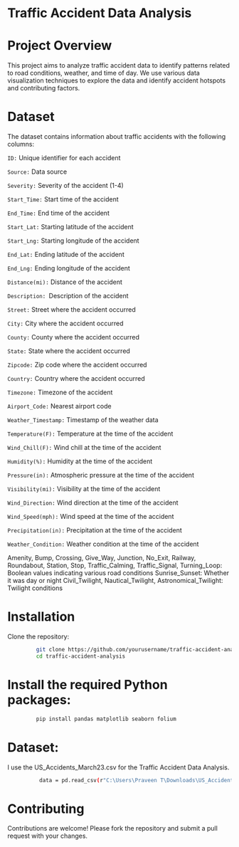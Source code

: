 # Traffic Accident Data Analysis
# Project Overview
This project aims to analyze traffic accident data to identify patterns related to road conditions, weather, and time of day. We use various data visualization techniques to explore the data and identify accident hotspots and contributing factors.

# Dataset
The dataset contains information about traffic accidents with the following columns:

`ID:` Unique identifier for each accident

`Source:` Data source

`Severity:` Severity of the accident (1-4)

`Start_Time:` Start time of the accident

`End_Time:` End time of the accident

`Start_Lat:` Starting latitude of the accident

`Start_Lng:` Starting longitude of the accident

`End_Lat:` Ending latitude of the accident

`End_Lng:` Ending longitude of the accident

`Distance(mi):` Distance of the accident

`Description: `Description of the accident

`Street:` Street where the accident occurred

`City:` City where the accident occurred

`County:` County where the accident occurred

`State:` State where the accident occurred

`Zipcode:` Zip code where the accident occurred

`Country:` Country where the accident occurred

`Timezone:` Timezone of the accident

`Airport_Code:` Nearest airport code

`Weather_Timestamp:` Timestamp of the weather data

`Temperature(F):` Temperature at the time of the accident

`Wind_Chill(F):` Wind chill at the time of the accident

`Humidity(%):` Humidity at the time of the accident

`Pressure(in):` Atmospheric pressure at the time of the accident

`Visibility(mi):` Visibility at the time of the accident

`Wind_Direction:` Wind direction at the time of the accident

`Wind_Speed(mph):` Wind speed at the time of the accident

`Precipitation(in):` Precipitation at the time of the accident

`Weather_Condition:` Weather condition at the time of the accident

Amenity, Bump, Crossing, Give_Way, Junction, No_Exit, Railway, Roundabout, Station, Stop, Traffic_Calming, Traffic_Signal, Turning_Loop: Boolean values indicating various road conditions
Sunrise_Sunset: Whether it was day or night
Civil_Twilight, Nautical_Twilight, Astronomical_Twilight: Twilight conditions

# Installation
Clone the repository:
```bash
         git clone https://github.com/yourusername/traffic-accident-analysis.git
         cd traffic-accident-analysis
````
# Install the required Python packages:
```bash
         pip install pandas matplotlib seaborn folium
```
# Dataset:
I use the US_Accidents_March23.csv for the Traffic Accident Data Analysis.
```bash
          data = pd.read_csv(r"C:\Users\Praveen T\Downloads\US_Accidents_March23.csv\US_Accidents_March23.csv")
```
# Contributing
Contributions are welcome! Please fork the repository and submit a pull request with your changes.
